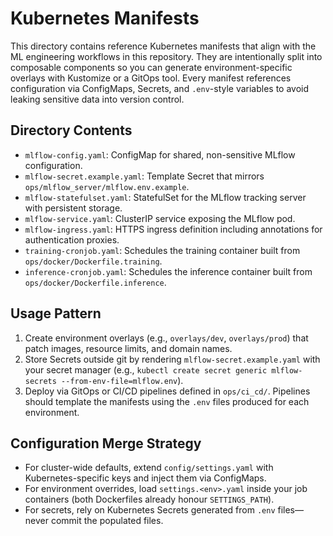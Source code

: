 # Kubernetes Manifests

This directory contains reference Kubernetes manifests that align with the ML engineering workflows in this repository. They are intentionally split into composable components so you can generate environment-specific overlays with Kustomize or a GitOps tool. Every manifest references configuration via ConfigMaps, Secrets, and `.env`-style variables to avoid leaking sensitive data into version control.

## Directory Contents

- `mlflow-config.yaml`: ConfigMap for shared, non-sensitive MLflow configuration.
- `mlflow-secret.example.yaml`: Template Secret that mirrors `ops/mlflow_server/mlflow.env.example`.
- `mlflow-statefulset.yaml`: StatefulSet for the MLflow tracking server with persistent storage.
- `mlflow-service.yaml`: ClusterIP service exposing the MLflow pod.
- `mlflow-ingress.yaml`: HTTPS ingress definition including annotations for authentication proxies.
- `training-cronjob.yaml`: Schedules the training container built from `ops/docker/Dockerfile.training`.
- `inference-cronjob.yaml`: Schedules the inference container built from `ops/docker/Dockerfile.inference`.

## Usage Pattern

1. Create environment overlays (e.g., `overlays/dev`, `overlays/prod`) that patch images, resource limits, and domain names.
2. Store Secrets outside git by rendering `mlflow-secret.example.yaml` with your secret manager (e.g., `kubectl create secret generic mlflow-secrets --from-env-file=mlflow.env`).
3. Deploy via GitOps or CI/CD pipelines defined in `ops/ci_cd/`. Pipelines should template the manifests using the `.env` files produced for each environment.

## Configuration Merge Strategy

- For cluster-wide defaults, extend `config/settings.yaml` with Kubernetes-specific keys and inject them via ConfigMaps.
- For environment overrides, load `settings.<env>.yaml` inside your job containers (both Dockerfiles already honour `SETTINGS_PATH`).
- For secrets, rely on Kubernetes Secrets generated from `.env` files—never commit the populated files.

